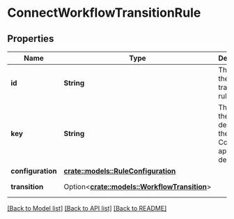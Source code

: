 # ConnectWorkflowTransitionRule

## Properties

Name | Type | Description | Notes
------------ | ------------- | ------------- | -------------
**id** | **String** | The ID of the transition rule. | 
**key** | **String** | The key of the rule, as defined in the Connect app descriptor. | [readonly]
**configuration** | [**crate::models::RuleConfiguration**](RuleConfiguration.md) |  | 
**transition** | Option<[**crate::models::WorkflowTransition**](WorkflowTransition.md)> |  | [optional][readonly]

[[Back to Model list]](../README.md#documentation-for-models) [[Back to API list]](../README.md#documentation-for-api-endpoints) [[Back to README]](../README.md)


